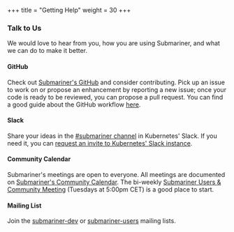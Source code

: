 +++
title = "Getting Help"
weight = 30
+++

### Talk to Us

We would love to hear from you, how you are using Submariner, and what we can do to make it better.

#### GitHub

Check out [Submariner's GitHub](https://github.com/submariner-io) and consider contributing. Pick up an issue to work on or propose an
enhancement by reporting a new issue; once your code is ready to be reviewed, you can propose a pull request. You can find a good guide
about the GitHub workflow [here](https://git-scm.com/book/en/v2/GitHub-Contributing-to-a-Project).

#### Slack

Share your ideas in the [#submariner channel](https://kubernetes.slack.com/archives/C010RJV694M) in Kubernetes' Slack. If you need it, you
can [request an invite to Kubernetes' Slack instance](https://slack.k8s.io/).

#### Community Calendar

Submariner's meetings are open to everyone. All meetings are documented on [Submariner's Community
Calendar](https://calendar.google.com/calendar/r?cid=NHFuZGVoOGY0bzZ1ajlvZnBsczh1NWNlZ2tAZ3JvdXAuY2FsZW5kYXIuZ29vZ2xlLmNvbQ).
The bi-weekly [Submariner Users & Community Meeting](https://tinyurl.com/54mcwfbe) (Tuesdays at 5:00pm CET) is a good place to start.

#### Mailing List

Join the [submariner-dev](https://groups.google.com/forum/#!forum/submariner-dev) or
[submariner-users](https://groups.google.com/forum/#!forum/submariner-users) mailing lists.
